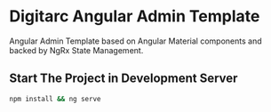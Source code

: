 # Digitarc Angular Admin Template 

Angular Admin Template based on Angular Material components and backed by NgRx State Management.

## Start The Project in Development Server

```bash
npm install && ng serve

```